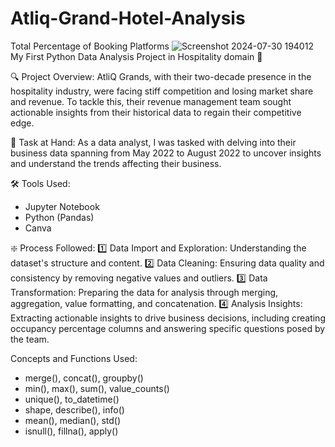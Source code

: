 # Atliq-Grand-Hotel-Analysis
Total Percentage of Booking Platforms
![Screenshot 2024-07-30 194012](https://github.com/user-attachments/assets/c1e10b8d-4867-496f-ab64-7655cb5695ae)
My First Python Data Analysis Project in Hospitality domain 🚀

🔍 Project Overview: 
AtliQ Grands, with their two-decade presence in the hospitality industry, were facing stiff competition and losing market share and revenue. To tackle this, their revenue management team sought actionable insights from their historical data to regain their competitive edge.

🎯 Task at Hand: 
As a data analyst, I was tasked with delving into their business data spanning from May 2022 to August 2022 to uncover insights and understand the trends affecting their business.

🛠️ Tools Used:
- Jupyter Notebook
- Python (Pandas)
- Canva

❇️ Process Followed: 
1️⃣ Data Import and Exploration: Understanding the dataset's structure and content. 
2️⃣ Data Cleaning: Ensuring data quality and consistency by removing negative values and outliers. 
3️⃣ Data Transformation: Preparing the data for analysis through merging, aggregation, value formatting, and concatenation. 
4️⃣ Analysis Insights: Extracting actionable insights to drive business decisions, including creating occupancy percentage columns and answering specific questions posed by the team.
 
Concepts and Functions Used:
- merge(), concat(), groupby()
- min(), max(), sum(), value_counts()
- unique(), to_datetime()
- shape, describe(), info()
- mean(), median(), std()
- isnull(), fillna(), apply()
